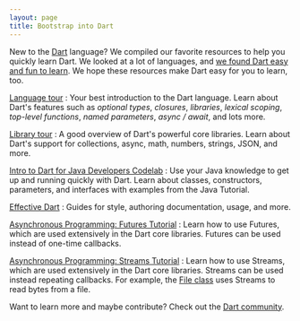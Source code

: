 ```yaml
---
layout: page
title: Bootstrap into Dart
---
```


<style>
dd {
    margin-bottom: 8px;
}
</style>

New to the [Dart](https://www.dartlang.org) language?
We compiled our favorite resources to
help you quickly learn Dart.
We looked at a lot of languages, and
[we found Dart easy and fun to learn](/faq/#why-did-flutter-choose-to-use-dart).
We hope these resources make Dart
easy for you to learn, too.

[Language tour](https://www.dartlang.org/guides/language/language-tour)
: Your best introduction to the Dart language. Learn about Dart's
  features such as _optional types_, _closures_, _libraries_, _lexical scoping_,
  _top-level functions_, _named parameters_, _async / await_, and lots more.

[Library tour](https://www.dartlang.org/guides/libraries/library-tour)
: A good overview of Dart's powerful core libraries. Learn about
  Dart's support for collections, async, math, numbers, strings, JSON, and more.

[Intro to Dart for Java Developers Codelab](https://codelabs.developers.google.com/codelabs/from-java-to-dart)
: Use your Java knowledge to get up and running quickly with Dart. Learn about
  classes, constructors, parameters, and interfaces with examples from the Java
  Tutorial.

[Effective Dart](https://www.dartlang.org/guides/language/effective-dart)
: Guides for style, authoring documentation, usage, and more.

[Asynchronous Programming: Futures Tutorial](https://www.dartlang.org/tutorials/language/futures)
: Learn how to use Futures, which are used extensively in the Dart core
  libraries.  Futures can be used instead of one-time callbacks.

[Asynchronous Programming: Streams Tutorial](https://www.dartlang.org/docs/tutorials/streams/)
: Learn how to use Streams, which are used extensively in the Dart core
  libraries. Streams can be used instead repeating callbacks.
  For example, the
  [File class](https://docs.flutter.io/flutter/dart-io/File-class.html)
  uses Streams to read bytes from a file.

Want to learn more and maybe contribute? Check out the
[Dart community](https://www.dartlang.org/community).
